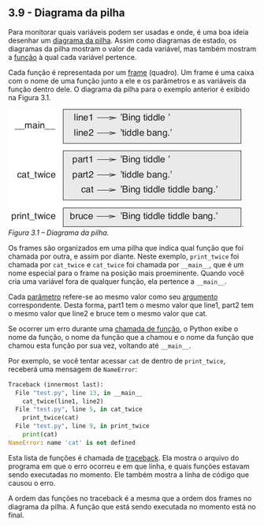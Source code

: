 ## 3.9 - Diagrama da pilha

Para monitorar quais variáveis podem ser usadas e onde, é uma boa ideia desenhar um [diagrama da pilha](13-glossario.md#diagrama-da-pilha). Assim como diagramas de estado, os diagramas da pilha mostram o valor de cada variável, mas também mostram a [função](13-glossario.md#função) à qual cada variável pertence.

Cada função é representada por um [frame](13-glossario.md#frame) (quadro). Um frame é uma caixa com o nome de uma função junto a ele e os parâmetros e as variáveis da função dentro dele. O diagrama da pilha para o exemplo anterior é exibido na Figura 3.1.

![Figura 3.1 – Diagrama da pilha](/fig/tnkp_0301.png).
<br>_Figura 3.1 – Diagrama da pilha._

Os frames são organizados em uma pilha que indica qual função que foi chamada por outra, e assim por diante. Neste exemplo, `print_twice` foi chamada por `cat_twice` e `cat_twice` foi chamada por `__main__`, que é um nome especial para o frame na posição mais proeminente. Quando você cria uma variável fora de qualquer função, ela pertence a `__main__`.

Cada [parâmetro](13-glossario.md#parâmetro) refere-se ao mesmo valor como seu [argumento](13-glossario.md#argumento) correspondente. Desta forma, part1 tem o mesmo valor que line1, part2 tem o mesmo valor que line2 e bruce tem o mesmo valor que cat.

Se ocorrer um erro durante uma [chamada de função](13-glossario.md#chamada-de-função), o Python exibe o nome da função, o nome da função que a chamou e o nome da função que chamou esta função por sua vez, voltando até `__main__`.

Por exemplo, se você tentar acessar `cat` de dentro de `print_twice`, receberá uma mensagem de `NameError`:

```python
Traceback (innermost last):
  File "test.py", line 13, in __main__
    cat_twice(line1, line2)
  File "test.py", line 5, in cat_twice
    print_twice(cat)
  File "test.py", line 9, in print_twice
    print(cat)
NameError: name 'cat' is not defined
```

Esta lista de funções é chamada de [traceback](13-glossario.md#traceback). Ela mostra o arquivo do programa em que o erro ocorreu e em que linha, e quais funções estavam sendo executadas no momento. Ele também mostra a linha de código que causou o erro.

A ordem das funções no traceback é a mesma que a ordem dos frames no diagrama da pilha. A função que está sendo executada no momento está no final.
